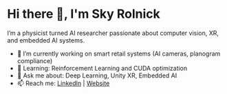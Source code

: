 # Hi there 👋, I'm Sky Rolnick

I’m a physicist turned AI researcher passionate about computer vision, XR, and embedded AI systems.

- 🔭 I’m currently working on smart retail systems (AI cameras, planogram compliance)
- 🌱 Learning: Reinforcement Learning and CUDA optimization
- 💬 Ask me about: Deep Learning, Unity XR, Embedded AI
- 📫 Reach me: [LinkedIn](https://linkedin.com/in/skyrolnick) | [Website](https://invigoretail.com)

<!--

**Here are some ideas to get you started:**

🙋‍♀️ A short introduction - what is your organization all about?
🌈 Contribution guidelines - how can the community get involved?
👩‍💻 Useful resources - where can the community find your docs? Is there anything else the community should know?
🍿 Fun facts - what does your team eat for breakfast?
🧙 Remember, you can do mighty things with the power of [Markdown](https://docs.github.com/github/writing-on-github/getting-started-with-writing-and-formatting-on-github/basic-writing-and-formatting-syntax)
-->

